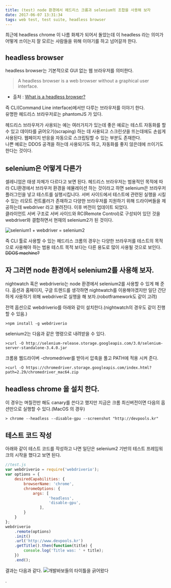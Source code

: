 ```yaml
---
title: (test) node 환경에서 헤드리스 크롬과 selenium의 조합을 사용해 보자
date: 2017-06-07 13:31:34
tags: web test, test suite, headless browser
---
```


최근에 headless chrome 이 나름 화제가 되어서 돌았는데 이 headless 라는 의미가 어떻게 쓰이는지 잘 모르는 사람들을 위해 이야기를 하고 넘어갈까 한다.

## headless browser

headless browser는 기본적으로 GUI 없는 웹 브라우저를 의미한다.  

> A headless browser is a web browser without a graphical user interface.  
- 출처 : [What is a headless browser?](http://blog.arhg.net/2009/10/what-is-headless-browser.html)

즉 CLI(Command Line interface)에서만 다루는 브라우저를 이야기 한다.  
유명한 헤드리스 브라우저로는  phantomJS 가 있다.  

헤드리스 브라우저가 사용되는 예는 여러가지가 있는데 좋은 예로는 테스트 자동화를 할 수 있고 데이타를 긁어오기(scraping) 하는 데 사용되고 스크린샷을 뜨는데에도 손쉽게 사용된다. 웹페이지 반응을 자동으로 스크립팅할 수 있는 부분도 존재한다.  
나쁜 예로는 DDOS 공격을 하는데 사용되기도 하고, 자동화를 좋지 않은데에 쓰이기도 한다는 것이다.

## selenium은 어떻게 다른가
셀레니엄은 태생 자체가 다르다고 보면 된다. 헤드리스 브라우저는 범용적인 목적에 따라 CLI환경에서 브라우저 환경을 에뮬레이션 하는 것이라고 하면 selenium은 브라우저 플러그인을 넣고 테스트를 실행시킵니다. 서버 사이드에서 테스트에 관련된 실행을 시킬 수 있는 리모트 컨트롤러가 존재하고 다양한 브라우저를 지원하기 위해 드라이버들을 제공하는데 webdriver 라고 불려진다. 이후 버전이 업데이트 되었다.  
클라이언트 서버 구조로 서버 사이드와 RC(Remote Control)로 구성되어 있던 것을 webdriver와 결합하면서 현재의 selenium2가 된 것이다.

![selenium1 + webdriver = selenium2](/images/seleniumhq.jpg)

즉 CLI 툴로 사용할 수 있는 헤드리스 크롬의 경우는 다양한 브라우저를 테스트의 목적으로 사용해야 하는 범용 테스트 목적 보다는 다른 용도로 많이 사용될 것으로 보인다. ~~DDOS machine?~~

## 자 그러면 node 환경에서 selenium2를 사용해 보자.

nightwatch 혹은 webdriverio는 node 환경에서 selenium2를 사용할 수 있게 해 준다. 옵션과 홈페이지, 구글 트렌드를 생각하면 nightwatch를 이용해야겠지만 일단 간단하게 사용하기 위해 webdriver로 실행을 해 보자.(robotframework도 같이 고려)

전역 옵션으로 webdriverio를 아래와 같이 설치한다.(nightwatch의 경우도 같이 진행할 수 있음.)
```
>npm install -g webdriverio
```

selenium2는 다음과 같은 명령으로 내려받을 수 있다.
```
>curl -O http://selenium-release.storage.googleapis.com/3.0/selenium-server-standalone-3.4.0.jar
```

크롬용 웹드라이버 -chromedriver를 받아서 압축을 풀고 PATH에 적용 시켜 준다.
```
>curl -O https://chromedriver.storage.googleapis.com/index.html?path=2.29/chromedriver_mac64.zip
```

## headless chrome 을 설치 한다.
이 경우는 며칠전만 해도 canary를 쓴다고 했지만 지금은 크롬 최신버전이면 다음의 옵션만으로 실행할 수 있다.(MacOS 의 경우)
```
> chrome --headless --disable-gpu --screenshot "http://devpools.kr"
```

## 테스트 코드 작성
아래와 같이 테스트 코드를 작성하고 나면 일단은 selenium2 기반의 테스트 프레임워크의 시작을 했다고 보면 된다.

```JavaScript
//test.js
var webdriverio = require('webdriverio');
var options = {
    desiredCapabilities: {
        browserName: 'chrome',
        chromeOptions: {
            args: [
                   'headless',
                   'disable-gpu',
               ],
        }
    }
};
webdriverio
    .remote(options)
    .init()
    .url('http://www.devpools.kr')
    .getTitle().then(function(title) {
        console.log('Title was: ' + title);
    })
    .end();
```
결과는 다음과 같다.
![개발바보들의 타이틀을 긁어왔다](/images/headlessscraping.jpg)

.
